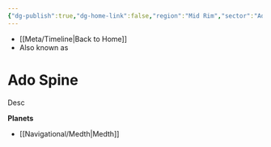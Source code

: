 ```yaml
---
{"dg-publish":true,"dg-home-link":false,"region":"Mid Rim","sector":"Ado","system":null,"grid":null,"aliases":[],"tags":["map","hyperlane","midrim","unfinished"],"permalink":"/navigational/ado-spine/","dgHomeLink":false,"dgPassFrontmatter":true}
---
```


- [[Meta/Timeline\|Back to Home]]
- Also known as 

# Ado Spine
Desc

**Planets**
- [[Navigational/Medth\|Medth]]
